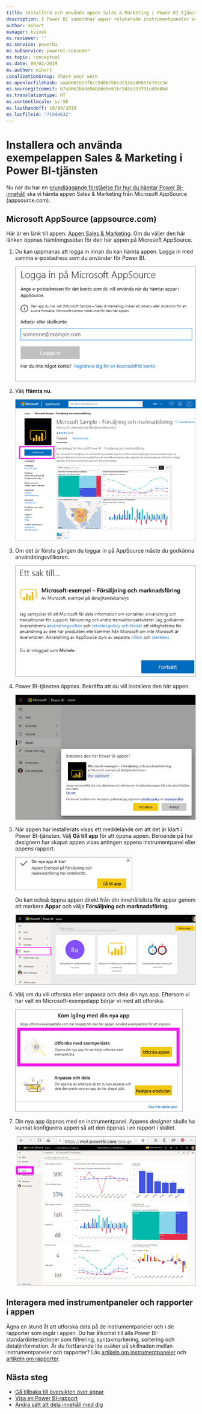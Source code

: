 ```yaml
---
title: Installera och använda appen Sales & Marketing i Power BI-tjänsten
description: I Power BI samordnar appar relaterade instrumentpaneler och rapporter på ett och samma ställe. Installera appen Sales & Marketing från AppSource.
author: mihart
manager: kvivek
ms.reviewer: ''
ms.service: powerbi
ms.subservice: powerbi-consumer
ms.topic: conceptual
ms.date: 09/02/2019
ms.author: mihart
LocalizationGroup: Share your work
ms.openlocfilehash: aaab001653fbcc0d887b8cd252dc49687e703c3e
ms.sourcegitcommit: b7a9862b6da940ddebe61bc945a353f91cd0e4bd
ms.translationtype: HT
ms.contentlocale: sv-SE
ms.lasthandoff: 10/04/2019
ms.locfileid: "71944632"
---
```

# <a name="install-and-use-the-sample-sales-and-marketing-app-in-the-power-bi-service"></a>Installera och använda exempelappen Sales & Marketing i Power BI-tjänsten
Nu när du har en [grundläggande förståelse för hur du hämtar Power BI-innehåll](end-user-app-view.md) ska vi hämta appen Sales & Marketing från Microsoft AppSource (appsource.com). 


## <a name="microsoft-appsource-appsourcecom"></a>Microsoft AppSource (appsource.com)
Här är en länk till appen: [Appen Sales & Marketing](https://appsource.microsoft.com/product/power-bi/microsoft-retail-analysis-sample.salesandmarketingsample?tab=Overview). Om du väljer den här länken öppnas hämtningssidan för den här appen på Microsoft AppSource. 

1. Du kan uppmanas att logga in innan du kan hämta appen. Logga in med samma e-postadress som du använder för Power BI. 

    ![AppSource-inloggningsskärm  ](./media/end-user-app-marketing/power-bi-sign-in.png)

2. Välj **Hämta nu**. 

    ![Webbplatsen för AppSource med valda Power BI-appar  ](./media/end-user-app-marketing/power-bi-get-now.png)


3. Om det är första gången du loggar in på AppSource måste du godkänna användningsvillkoren. 

    ![Skärm med användningsvillkor för AppSource  ](./media/end-user-app-marketing/power-bi-term.png)


4. Power BI-tjänsten öppnas. Bekräfta att du vill installera den här appen.

    ![Vill du installera den här appen?  ](./media/end-user-apps/power-bi-app-install.png)

5. När appen har installerats visas ett meddelande om att det är klart i Power BI-tjänsten. Välj **Gå till app** för att öppna appen. Beroende på hur designern har skapat appen visas antingen appens instrumentpanel eller appens rapport.

    ![Appen har installerats ](./media/end-user-apps/power-bi-app-ready.png)

    Du kan också öppna appen direkt från din innehållslista för appar genom att markera **Appar** och välja **Försäljning och marknadsföring**.

    ![Appar i Power BI](./media/end-user-apps/power-bi-apps.png)


6. Välj om du vill utforska eller anpassa och dela din nya app. Eftersom vi har valt en Microsoft-exempelapp börjar vi med att utforska. 

    ![Utforska med exempeldata](./media/end-user-apps/power-bi-explore.png)

7.  Din nya app öppnas med en instrumentpanel. Appens *designer* skulle ha kunnat konfigurera appen så att den öppnas i en rapport i stället.  

    ![Utforska med exempeldata](./media/end-user-apps/power-bi-new-app.png)




## <a name="interact-with-the-dashboards-and-reports-in-the-app"></a>Interagera med instrumentpaneler och rapporter i appen
Ägna en stund åt att utforska data på de instrumentpaneler och i de rapporter som ingår i appen. Du har åtkomst till alla Power BI-standardinteraktioner som filtrering, syntaxmarkering, sortering och detaljinformation.  Är du fortfarande lite osäker på skillnaden mellan instrumentpaneler och rapporter?  Läs [artikeln om instrumentpaneler](end-user-dashboards.md) och [artikeln om rapporter](end-user-reports.md).  




## <a name="next-steps"></a>Nästa steg
* [Gå tillbaka till översikten över appar](end-user-apps.md)
* [Visa en Power BI-rapport](end-user-report-open.md)
* [Andra sätt att dela innehåll med dig](end-user-shared-with-me.md)
